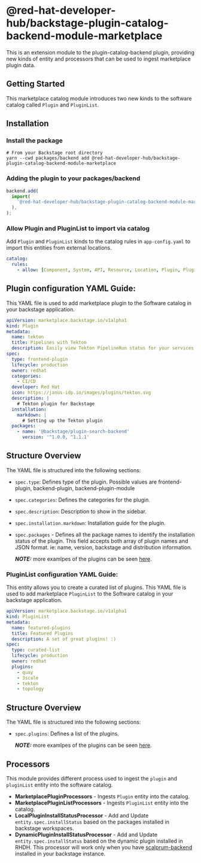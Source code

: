 # @red-hat-developer-hub/backstage-plugin-catalog-backend-module-marketplace

This is an extension module to the plugin-catalog-backend plugin, providing new kinds of entity and processors that can be used to ingest marketplace plugin data.

## Getting Started

This marketplace catalog module introduces two new kinds to the software catalog called `Plugin` and `PluginList`.

## Installation

### Install the package

```shell
# From your Backstage root directory
yarn --cwd packages/backend add @red-hat-developer-hub/backstage-plugin-catalog-backend-module-marketplace
```

### Adding the plugin to your packages/backend

```typescript
backend.add(
  import(
    '@red-hat-developer-hub/backstage-plugin-catalog-backend-module-marketplace'
  ),
);
```

### Allow Plugin and PluginList to import via catalog

Add `Plugin` and `PluginList` kinds to the catalog rules in `app-config.yaml` to import this entities from external locations.

```yaml
catalog:
  rules:
    - allow: [Component, System, API, Resource, Location, Plugin, PluginList]
```

## Plugin configuration YAML Guide:

This YAML file is used to add marketplace plugin to the Software catalog in your backstage application.

```yaml
apiVersion: marketplace.backstage.io/v1alpha1
kind: Plugin
metadata:
  name: tekton
  title: Pipelines with Tekton
  description: Easily view Tekton PipelineRun status for your services in Backstage.
spec:
  type: frontend-plugin
  lifecycle: production
  owner: redhat
  categories:
    - CI/CD
  developer: Red Hat
  icon: https://janus-idp.io/images/plugins/tekton.svg
  description: |
    # Tekton plugin for Backstage
  installation:
    markdown: |
      # Setting up the Tekton plugin
  packages:
    - name: '@backstage/plugin-search-backend'
      version: '^1.0.0, ^1.1.1'
```

## Structure Overview

The YAML file is structured into the following sections:

- `spec.type`: Defines type of the plugin. Possible values are frontend-plugin, backend-plugin, backend-plugin-module
- `spec.categories`: Defines the categories for the plugin.
- `spec.description`: Description to show in the sidebar.
- `spec.installation.markdown`: Installation guide for the plugin.
- `spec.packages` - Defines all the package names to identify the installation status of the plugin. This field accepts both array of plugin names and JSON format. ie: name, version, backstage and distribution information.

  **_NOTE:_** more examlpes of the plugins can be seen [here](https://github.com/redhat-developer/rhdh-plugins/tree/main/workspaces/marketplace/examples/plugins).

### PluginList configuration YAML Guide:

This entity allows you to create a curated list of plugins. This YAML file is used to add marketplace `PluginList` to the Software catalog in your backstage application.

```yaml
apiVersion: marketplace.backstage.io/v1alpha1
kind: PluginList
metadata:
  name: featured-plugins
  title: Featured Plugins
  description: A set of great plugins! :)
spec:
  type: curated-list
  lifecycle: production
  owner: redhat
  plugins:
    - quay
    - 3scale
    - tekton
    - topology
```

## Structure Overview

The YAML file is structured into the following sections:

- `spec.plugins`: Defines a list of the plugins.

  **_NOTE:_** more examlpes of the plugins can be seen [here](https://github.com/redhat-developer/rhdh-plugins/tree/main/workspaces/marketplace/examples/pluginlists).

## Processors

This module provides different process used to ingest the `plugin` and `pluginList` entity into the software catalog.

- **MarketplacePluginProcessors** - Ingests `Plugin` entity into the catalog.
- **MarketplacePluginListProcessors** - Ingests `PluginList` entity into the catalog.
- **LocalPluginInstallStatusProcessor** - Add and Update `entity.spec.installStatus` based on the packages installed in backstage workspaces.
- **DynamicPluginInstallStatusProcessor** - Add and Update `entity.spec.installStatus` based on the dynamic plugin installed in RHDH. This processor will work only when you have [scalprum-backend](https://github.com/janus-idp/backstage-showcase/tree/main/plugins/scalprum-backend) installed in your backstage instance.
